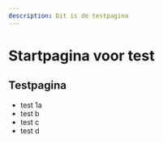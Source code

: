 ```yaml
---
description: Dit is de testpagina
---
```


# Startpagina voor test

## Testpagina

* test 1a
* test b
* test c
* test d

